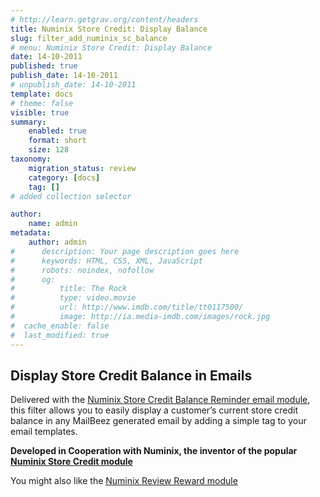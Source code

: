 ```yaml
---
# http://learn.getgrav.org/content/headers
title: Numinix Store Credit: Display Balance
slug: filter_add_numinix_sc_balance
# menu: Numinix Store Credit: Display Balance
date: 14-10-2011
published: true
publish_date: 14-10-2011
# unpublish_date: 14-10-2011
template: docs
# theme: false
visible: true
summary:
    enabled: true
    format: short
    size: 128
taxonomy:
    migration_status: review
    category: [docs]
    tag: []
# added collection selector

author:
    name: admin
metadata:
    author: admin
#      description: Your page description goes here
#      keywords: HTML, CSS, XML, JavaScript
#      robots: noindex, nofollow
#      og:
#          title: The Rock
#          type: video.movie
#          url: http://www.imdb.com/title/tt0117500/
#          image: http://ia.media-imdb.com/images/rock.jpg
#  cache_enable: false
#  last_modified: true
---
```


## Display Store Credit Balance in Emails

Delivered with the [Numinix Store Credit Balance Reminder email module](/documentation/mailbeez/numinix_sc_balance_reminder/), this filter allows you to easily display a customer’s current store credit balance in any MailBeez generated email by adding a simple tag to your email templates.

**Developed in Cooperation with Numinix, the inventor of the popular [Numinix Store Credit module](http://www.numinix.com/zen-cart-modules/taxes-order-totals/store-credit-and-rewards-points "Numinix Store Credit Module")**

You might also like the [Numinix Review Reward module](/documentation/mailbeez/numinix_sc_review_reward/ "Numinix Review Reward Module")  
  
